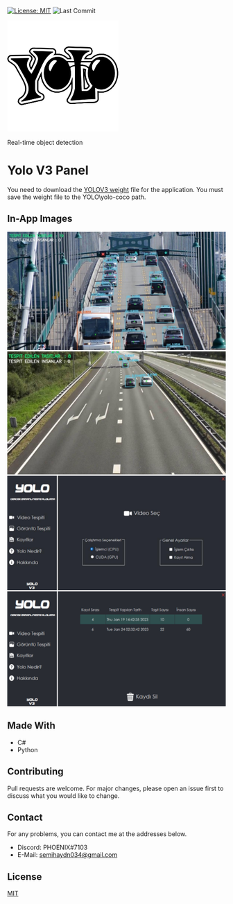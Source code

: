 <!--
*** Semih Aydın 2023
-->

[![License: MIT](https://img.shields.io/badge/License-MIT-yellow.svg)](https://opensource.org/licenses/MIT)
![Last Commit](https://img.shields.io/github/last-commit/semihaydin0/YoloV3-Panel)

![Image1](./Assets/yolo.png)

Real-time object detection

# Yolo V3 Panel
You need to download the [YOLOV3 weight](https://pjreddie.com/darknet/yolo/) file for the application. You must save the weight file to the YOLO\yolo-coco path.

## In-App Images

![InApp1](./Assets/in_app_1.png)
![InApp2](./Assets/in_app_2.png)
![InApp3](./Assets/in_app_3.png)
![InApp4](./Assets/in_app_4.png)

## Made With
*   C#
*   Python

## Contributing
Pull requests are welcome. For major changes, please open an issue first to discuss what you would like to change.

## Contact
For any problems, you can contact me at the addresses below.
*   Discord: PHOENIX#7103
*   E-Mail: semihaydn034@gmail.com

## License
[MIT](https://choosealicense.com/licenses/mit/)

